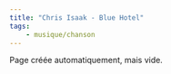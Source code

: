 ```yaml
---
title: "Chris Isaak - Blue Hotel"
tags:
    - musique/chanson
---
```


Page créée automatiquement, mais vide.
